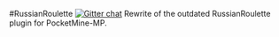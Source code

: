#RussianRoulette 
[![Gitter chat](https://badges.gitter.im/PocketCreations/RussianRoulette.png)](https://gitter.im/PocketCreations/RussianRoulette
"Gitter chat")
Rewrite of the outdated RussianRoulette plugin for PocketMine-MP.
